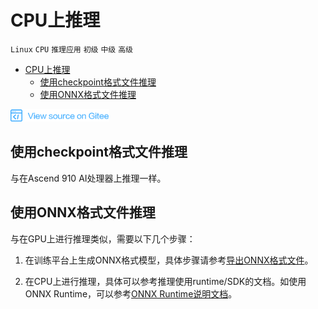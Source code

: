 # CPU上推理

`Linux` `CPU` `推理应用` `初级` `中级` `高级`

<!-- TOC -->

- [CPU上推理](#cpu上推理)
    - [使用checkpoint格式文件推理](#使用checkpoint格式文件推理)
    - [使用ONNX格式文件推理](#使用onnx格式文件推理)

<!-- /TOC -->

<a href="https://gitee.com/mindspore/docs/blob/r1.0/tutorials/inference/source_zh_cn/multi_platform_inference_cpu.md" target="_blank"><img src="./_static/logo_source.png"></a>

## 使用checkpoint格式文件推理
与在Ascend 910 AI处理器上推理一样。

## 使用ONNX格式文件推理
与在GPU上进行推理类似，需要以下几个步骤：

1. 在训练平台上生成ONNX格式模型，具体步骤请参考[导出ONNX格式文件](https://www.mindspore.cn/tutorial/training/zh-CN/r1.0/advanced_use/save_load_model_hybrid_parallel.html#onnx)。

2. 在CPU上进行推理，具体可以参考推理使用runtime/SDK的文档。如使用ONNX Runtime，可以参考[ONNX Runtime说明文档](https://github.com/microsoft/onnxruntime)。
